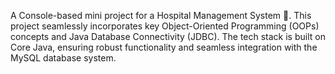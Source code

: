 A Console-based mini project for a Hospital Management System 🏥.
This project seamlessly incorporates key Object-Oriented Programming (OOPs) concepts and Java Database Connectivity (JDBC).
The tech stack is built on Core Java, ensuring robust functionality and seamless integration with the MySQL database system. 
